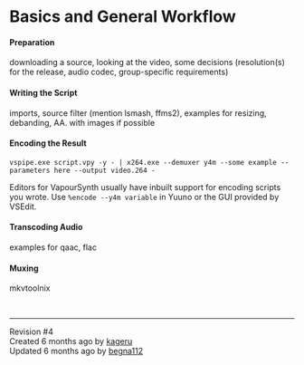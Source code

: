 <div id="page-show" class="container">

<div class="row">

<div class="col-md-8 col-md-offset-2">

<div class="page-content">

<div data-ng-non-bindable="">

# Basics and General Workflow

<div style="clear:left;">

</div>

#### Preparation

downloading a source, looking at the video, some decisions
(resolution(s) for the release, audio codec, group-specific
requirements)

#### Writing the Script

imports, source filter (mention lsmash, ffms2), examples for resizing,
debanding, AA. with images if
    possible

#### Encoding the Result

    vspipe.exe script.vpy -y - | x264.exe --demuxer y4m --some example --parameters here --output video.264 -

Editors for VapourSynth usually have inbuilt support for encoding
scripts you wrote. Use `%encode --y4m variable` in Yuuno or the GUI
provided by VSEdit.

#### Transcoding Audio

examples for qaac, flac

#### Muxing

mkvtoolnix

 

</div>

-----

Revision \#4  
Created <span title="Mon, Aug 21, 2017 8:07 AM">6 months ago</span> by
[kageru](http://34.234.192.3/user/6)  
Updated <span title="Fri, Sep 15, 2017 7:40 PM">6 months ago</span> by
[begna112](http://34.234.192.3/user/3)

</div>

</div>

</div>

</div>
